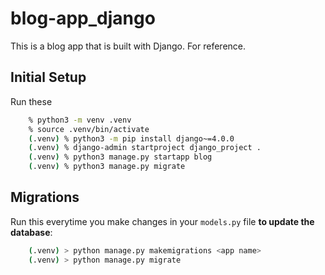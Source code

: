 # blog-app_django
This is a blog app that is built with Django. For reference.

## Initial Setup
Run these
```bash
    % python3 -m venv .venv
    % source .venv/bin/activate
    (.venv) % python3 -m pip install django~=4.0.0
    (.venv) % django-admin startproject django_project .
    (.venv) % python3 manage.py startapp blog
    (.venv) % python3 manage.py migrate
```

## Migrations
Run this everytime you make changes in your `models.py` file **to update the database**:
```bash
    (.venv) > python manage.py makemigrations <app name>
    (.venv) > python manage.py migrate
```
